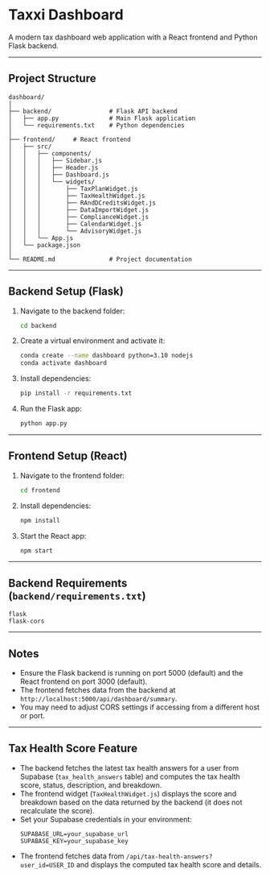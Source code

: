 # Taxxi Dashboard

A modern tax dashboard web application with a React frontend and Python Flask backend.

---

## Project Structure

```
dashboard/
│
├── backend/                # Flask API backend
│   ├── app.py              # Main Flask application
│   └── requirements.txt    # Python dependencies
│
├── frontend/     # React frontend
│   ├── src/
│   │   ├── components/
│   │   │   ├── Sidebar.js
│   │   │   ├── Header.js
│   │   │   ├── Dashboard.js
│   │   │   └── widgets/
│   │   │       ├── TaxPlanWidget.js
│   │   │       ├── TaxHealthWidget.js
│   │   │       ├── RAndDCreditsWidget.js
│   │   │       ├── DataImportWidget.js
│   │   │       ├── ComplianceWidget.js
│   │   │       ├── CalendarWidget.js
│   │   │       └── AdvisoryWidget.js
│   │   └── App.js
│   └── package.json
│
└── README.md               # Project documentation
```

---

## Backend Setup (Flask)

1. Navigate to the backend folder:
   ```bash
   cd backend
   ```
2. Create a virtual environment and activate it:
   ```bash
   conda create --name dashboard python=3.10 nodejs
   conda activate dashboard
   ```
3. Install dependencies:
   ```bash
   pip install -r requirements.txt
   ```
4. Run the Flask app:
   ```bash
   python app.py
   ```

---

## Frontend Setup (React)

1. Navigate to the frontend folder:
   ```bash
   cd frontend
   ```
2. Install dependencies:
   ```bash
   npm install
   ```
3. Start the React app:
   ```bash
   npm start
   ```

---

## Backend Requirements (`backend/requirements.txt`)
```
flask
flask-cors
```

---

## Notes
- Ensure the Flask backend is running on port 5000 (default) and the React frontend on port 3000 (default).
- The frontend fetches data from the backend at `http://localhost:5000/api/dashboard/summary`.
- You may need to adjust CORS settings if accessing from a different host or port. 

---

## Tax Health Score Feature

- The backend fetches the latest tax health answers for a user from Supabase (`tax_health_answers` table) and computes the tax health score, status, description, and breakdown.
- The frontend widget (`TaxHealthWidget.js`) displays the score and breakdown based on the data returned by the backend (it does not recalculate the score).
- Set your Supabase credentials in your environment:
  ```
  SUPABASE_URL=your_supabase_url
  SUPABASE_KEY=your_supabase_key
  ```
- The frontend fetches data from `/api/tax-health-answers?user_id=USER_ID` and displays the computed tax health score and details.

